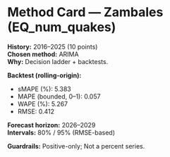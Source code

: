 # Method Card — Zambales (EQ_num_quakes)

**History:** 2016–2025 (10 points)  
**Chosen method:** ARIMA  
**Why:** Decision ladder + backtests.

**Backtest (rolling-origin):**
- sMAPE (%): 5.383
- MAPE (bounded, 0–1): 0.057
- WAPE (%): 5.267
- RMSE: 0.412

**Forecast horizon:** 2026–2029  
**Intervals:** 80% / 95% (RMSE-based)

**Guardrails:** Positive-only; Not a percent series.
